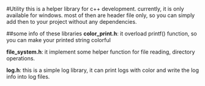 #Utility
this is a helper library for c++ development. currently, it is only available for windows. most of then are header file only, so you can simply add then to your project without any dependencies.

##some info of these libraries
**color_print.h**: it overload printf() function, so you can make your printed string colorful

**file_system.h**: it implement some helper function for file reading, directory operations.

**log.h**: this is a simple log library, it can print logs with color and write the log info into log files.
